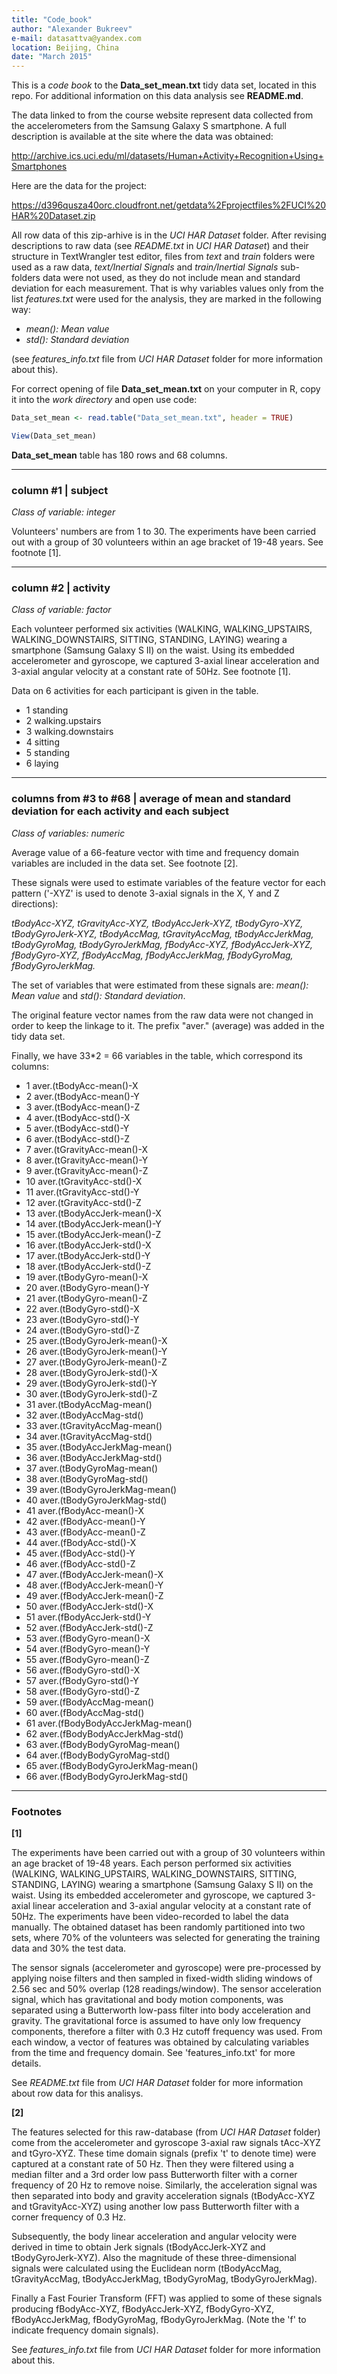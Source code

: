 ```yaml
---
title: "Code_book"
author: "Alexander Bukreev"
e-mail: datasattva@yandex.com
location: Beijing, China
date: "March 2015"
---
```


This is a *code book* to the **Data_set_mean.txt** tidy data set, located in this repo. For additional information on this data analysis see **README.md**.

The data linked to from the course website represent data collected from the accelerometers from the Samsung Galaxy S smartphone. A full description is available at the site where the data was obtained: 

http://archive.ics.uci.edu/ml/datasets/Human+Activity+Recognition+Using+Smartphones 

Here are the data for the project: 

https://d396qusza40orc.cloudfront.net/getdata%2Fprojectfiles%2FUCI%20HAR%20Dataset.zip

All row data of this zip-arhive is in the *UCI HAR Dataset* folder. After revising descriptions to raw data (see *README.txt* in *UCI HAR Dataset*) and their structure in TextWrangler test editor, files from *text* and *train* folders were used as a raw data, *text/Inertial Signals* and *train/Inertial Signals* sub-folders data were not used, as they do not include mean and standard deviation for each measurement.  That is why variables values only from the list *features.txt* were used for the analysis, they are marked in the following way:

- *mean(): Mean value*
- *std(): Standard deviation*

(see *features_info.txt* file from *UCI HAR Dataset* folder for more information about this).

For correct opening of file **Data_set_mean.txt** on your computer in R, copy it into the *work directory* and open use code:


```r
Data_set_mean <- read.table("Data_set_mean.txt", header = TRUE)

View(Data_set_mean)
```

**Data_set_mean** table has 180 rows and 68 columns.

---

### column #1 | subject

*Class of variable: integer*

Volunteers' numbers are from 1 to 30. The experiments have been carried out with a group of 30 volunteers within an age bracket of 19-48 years. See footnote [1].

---

### column #2 | activity

*Class of variable: factor*

Each volunteer performed six activities (WALKING, WALKING_UPSTAIRS, WALKING_DOWNSTAIRS, SITTING, STANDING, LAYING) wearing a smartphone (Samsung Galaxy S II) on the waist. Using its embedded accelerometer and gyroscope, we captured 3-axial linear acceleration and 3-axial angular velocity at a constant rate of 50Hz. See footnote [1].

Data on 6 activities for each participant is given in the table.

- 1 standing            
- 2 walking.upstairs  
- 3 walking.downstairs 
- 4 sitting           
- 5 standing           
- 6 laying  

---

### columns from #3 to #68 | average of mean and standard deviation for each activity and each subject

*Class of variables: numeric*

Average value of a 66-feature vector with time and frequency domain variables are included in the data set. See footnote [2]. 

These signals were used to estimate variables of the feature vector for each pattern ('-XYZ' is used to denote 3-axial signals in the X, Y and Z directions): 

*tBodyAcc-XYZ, 
tGravityAcc-XYZ, 
tBodyAccJerk-XYZ, 
tBodyGyro-XYZ, 
tBodyGyroJerk-XYZ, 
tBodyAccMag, 
tGravityAccMag, 
tBodyAccJerkMag, 
tBodyGyroMag, 
tBodyGyroJerkMag, 
fBodyAcc-XYZ, 
fBodyAccJerk-XYZ, 
fBodyGyro-XYZ, 
fBodyAccMag, 
fBodyAccJerkMag, 
fBodyGyroMag, 
fBodyGyroJerkMag.*

The set of variables that were estimated from these signals are: *mean(): Mean value* and *std(): Standard deviation*.

The original feature vector names from the raw data were not changed in order to keep the linkage to it. The prefix "aver." (average) was added in the tidy data set.

Finally, we have 33*2 = 66 variables in the table, which correspond its columns:

- 1 aver.(tBodyAcc-mean()-X         
- 2 aver.(tBodyAcc-mean()-Y         
- 3 aver.(tBodyAcc-mean()-Z         
- 4 aver.(tBodyAcc-std()-X          
- 5 aver.(tBodyAcc-std()-Y          
- 6 aver.(tBodyAcc-std()-Z          
- 7 aver.(tGravityAcc-mean()-X      
- 8 aver.(tGravityAcc-mean()-Y      
- 9 aver.(tGravityAcc-mean()-Z      
- 10 aver.(tGravityAcc-std()-X       
- 11 aver.(tGravityAcc-std()-Y       
- 12 aver.(tGravityAcc-std()-Z       
- 13 aver.(tBodyAccJerk-mean()-X     
- 14 aver.(tBodyAccJerk-mean()-Y     
- 15 aver.(tBodyAccJerk-mean()-Z     
- 16 aver.(tBodyAccJerk-std()-X      
- 17 aver.(tBodyAccJerk-std()-Y      
- 18 aver.(tBodyAccJerk-std()-Z      
- 19 aver.(tBodyGyro-mean()-X        
- 20 aver.(tBodyGyro-mean()-Y        
- 21 aver.(tBodyGyro-mean()-Z        
- 22 aver.(tBodyGyro-std()-X         
- 23 aver.(tBodyGyro-std()-Y         
- 24 aver.(tBodyGyro-std()-Z         
- 25 aver.(tBodyGyroJerk-mean()-X    
- 26 aver.(tBodyGyroJerk-mean()-Y    
- 27 aver.(tBodyGyroJerk-mean()-Z    
- 28 aver.(tBodyGyroJerk-std()-X     
- 29 aver.(tBodyGyroJerk-std()-Y     
- 30 aver.(tBodyGyroJerk-std()-Z     
- 31 aver.(tBodyAccMag-mean()        
- 32 aver.(tBodyAccMag-std()         
- 33 aver.(tGravityAccMag-mean()     
- 34 aver.(tGravityAccMag-std()      
- 35 aver.(tBodyAccJerkMag-mean()    
- 36 aver.(tBodyAccJerkMag-std()     
- 37 aver.(tBodyGyroMag-mean()       
- 38 aver.(tBodyGyroMag-std()        
- 39 aver.(tBodyGyroJerkMag-mean()   
- 40 aver.(tBodyGyroJerkMag-std()    
- 41 aver.(fBodyAcc-mean()-X         
- 42 aver.(fBodyAcc-mean()-Y         
- 43 aver.(fBodyAcc-mean()-Z         
- 44 aver.(fBodyAcc-std()-X          
- 45 aver.(fBodyAcc-std()-Y          
- 46 aver.(fBodyAcc-std()-Z          
- 47 aver.(fBodyAccJerk-mean()-X     
- 48 aver.(fBodyAccJerk-mean()-Y     
- 49 aver.(fBodyAccJerk-mean()-Z     
- 50 aver.(fBodyAccJerk-std()-X      
- 51 aver.(fBodyAccJerk-std()-Y      
- 52 aver.(fBodyAccJerk-std()-Z      
- 53 aver.(fBodyGyro-mean()-X        
- 54 aver.(fBodyGyro-mean()-Y        
- 55 aver.(fBodyGyro-mean()-Z        
- 56 aver.(fBodyGyro-std()-X         
- 57 aver.(fBodyGyro-std()-Y         
- 58 aver.(fBodyGyro-std()-Z      
- 59 aver.(fBodyAccMag-mean()    
- 60 aver.(fBodyAccMag-std()
- 61 aver.(fBodyBodyAccJerkMag-mean()
- 62 aver.(fBodyBodyAccJerkMag-std()
- 63 aver.(fBodyBodyGyroMag-mean()  
- 64 aver.(fBodyBodyGyroMag-std()   
- 65 aver.(fBodyBodyGyroJerkMag-mean()
- 66 aver.(fBodyBodyGyroJerkMag-std()

---

### Footnotes

**[1]**

The experiments have been carried out with a group of 30 volunteers within an age bracket of 19-48 years. Each person performed six activities (WALKING, WALKING_UPSTAIRS, WALKING_DOWNSTAIRS, SITTING, STANDING, LAYING) wearing a smartphone (Samsung Galaxy S II) on the waist. Using its embedded accelerometer and gyroscope, we captured 3-axial linear acceleration and 3-axial angular velocity at a constant rate of 50Hz. The experiments have been video-recorded to label the data manually. The obtained dataset has been randomly partitioned into two sets, where 70% of the volunteers was selected for generating the training data and 30% the test data.

The sensor signals (accelerometer and gyroscope) were pre-processed by applying noise filters and then sampled in fixed-width sliding windows of 2.56 sec and 50% overlap (128 readings/window). The sensor acceleration signal, which has gravitational and body motion components, was separated using a Butterworth low-pass filter into body acceleration and gravity. The gravitational force is assumed to have only low frequency components, therefore a filter with 0.3 Hz cutoff frequency was used. From each window, a vector of features was obtained by calculating variables from the time and frequency domain. See 'features_info.txt' for more details. 

See *README.txt* file from *UCI HAR Dataset* folder for more information about row data for this analisys.

**[2]**

The features selected for this raw-database (from *UCI HAR Dataset* folder) come from the accelerometer and gyroscope 3-axial raw signals tAcc-XYZ and tGyro-XYZ. These time domain signals (prefix 't' to denote time) were captured at a constant rate of 50 Hz. Then they were filtered using a median filter and a 3rd order low pass Butterworth filter with a corner frequency of 20 Hz to remove noise. Similarly, the acceleration signal was then separated into body and gravity acceleration signals (tBodyAcc-XYZ and tGravityAcc-XYZ) using another low pass Butterworth filter with a corner frequency of 0.3 Hz. 

Subsequently, the body linear acceleration and angular velocity were derived in time to obtain Jerk signals (tBodyAccJerk-XYZ and tBodyGyroJerk-XYZ). Also the magnitude of these three-dimensional signals were calculated using the Euclidean norm (tBodyAccMag, tGravityAccMag, tBodyAccJerkMag, tBodyGyroMag, tBodyGyroJerkMag). 

Finally a Fast Fourier Transform (FFT) was applied to some of these signals producing fBodyAcc-XYZ, fBodyAccJerk-XYZ, fBodyGyro-XYZ, fBodyAccJerkMag, fBodyGyroMag, fBodyGyroJerkMag. (Note the 'f' to indicate frequency domain signals). 

See *features_info.txt* file from *UCI HAR Dataset* folder for more information about this.
